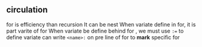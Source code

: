 ##  circulation
for is efficiency than recursion
It can be nest
When variate define in for, it is part varite of for
When variate be define behind for , we must use `:=` to define variate
can write `<name>:` on pre line of for to **mark** specific for 
